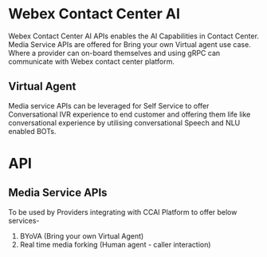 # Webex Contact Center AI
Webex Contact Center AI APIs enables the AI Capabilities in Contact Center. Media Service APIs are offered for Bring your own Virtual agent use case. Where a provider can on-board themselves and using gRPC can communicate with Webex contact center platform.
## Virtual Agent
Media service APIs can be leveraged for Self Service to offer Conversational IVR experience to end customer and offering them life like conversational experience by utilising conversational Speech and NLU enabled BOTs. 

# API
## Media Service APIs
To be used by Providers integrating with CCAI Platform to offer below services-
1. BYoVA (Bring your own Virtual Agent)
2. Real time media forking (Human agent - caller interaction)
